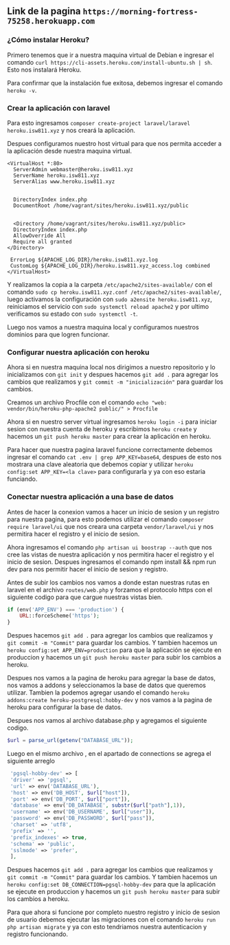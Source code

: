 ## Link de la pagina `https://morning-fortress-75258.herokuapp.com`

### ¿Cómo instalar Heroku?

Primero tenemos que ir a nuestra maquina virtual de Debian e ingresar el comando `curl https://cli-assets.heroku.com/install-ubuntu.sh | sh`.
Esto nos instalará Heroku.

Para confirmar que la instalación fue exitosa, debemos ingresar el comando `heroku -v`.

### Crear la aplicación con laravel

Para esto ingresamos `composer create-project laravel/laravel heroku.isw811.xyz` y nos creará la aplicación.

Despues configuramos nuestro host virtual para que nos permita acceder a la aplicación desde nuestra maquina virtual.
```config/hosts
<VirtualHost *:80>
  ServerAdmin webmaster@heroku.isw811.xyz
  ServerName heroku.isw811.xyz
  ServerAlias www.heroku.isw811.xyz
  

  DirectoryIndex index.php
  DocumentRoot /home/vagrant/sites/heroku.isw811.xyz/public


  <Directory /home/vagrant/sites/heroku.isw811.xyz/public>
  DirectoryIndex index.php
  AllowOverride All
  Require all granted
</Directory>

 ErrorLog ${APACHE_LOG_DIR}/heroku.isw811.xyz.log
 CustomLog ${APACHE_LOG_DIR}/heroku.isw811.xyz_access.log combined
</VirtualHost>
```
Y realizamos la copia a la carpeta `/etc/apache2/sites-available/` con el comando `sudo cp heroku.isw811.xyz.conf /etc/apache2/sites-available/`, luego activamos la configuración con `sudo a2ensite heroku.isw811.xyz`, reiniciamos el servicio con `sudo systemctl reload apache2` y por ultimo verificamos su estado con `sudo systemctl -t`.

Luego nos vamos a nuestra maquina local y configuramos nuestros dominios para que logren funcionar.

### Configurar nuestra aplicación con heroku

Ahora si en nuestra maquina local nos dirigimos a nuestro repositorio y lo inicializamos con `git init` y despues hacemos `git add .` para agregar los cambios que realizamos y `git commit -m "inicialización"` para guardar los cambios.

Creamos un archivo Procfile con el comando `echo "web: vendor/bin/heroku-php-apache2 public/" > Procfile`

Ahora si en nuestro server virtual ingresamos `heroku login -i` para iniciar sesion con nuestra cuenta de heroku y escribimos `heroku create` y hacemos un `git push heroku master` para crear la aplicación en heroku.

Para hacer que nuestra pagina laravel funcione correctamente debemos ingresar el comando `cat .env | grep APP_KEY=base64`, despues de esto nos mostrara una clave aleatoria que debemos copiar y utilizar `heroku config:set APP_KEY=<la clave>` para configurarla y ya con eso estaria funciando.

### Conectar nuestra aplicación a una base de datos

Antes de hacer la conexion vamos a hacer un inicio de sesion y un registro para nuestra pagina, para esto podemos utilizar el comando `composer require laravel/ui` que nos creara una carpeta `vendor/laravel/ui` y nos permitira hacer el registro y el inicio de sesion.

Ahora ingresamos el comando `php artisan ui boostrap --auth` que nos cree las vistas de nuestra aplicación y nos permitira hacer el registro y el inicio de sesion. Despues ingresamos el comando npm install && npm run dev para nos permitir hacer el inicio de sesion y registro.

Antes de subir los cambios nos vamos a donde estan nuestras rutas en laravel en el archivo `routes/web.php` y forzamos el protocolo https con el siguiente codigo para que cargue nuestras vistas bien.

```php
if (env('APP_ENV') === 'production') {
    URL::forceScheme('https');
}
```

Despues hacemos `git add .` para agregar los cambios que realizamos y `git commit -m "Commit"` para guardar los cambios. Y tambien hacemos un `heroku config:set APP_ENV=production` para que la aplicación se ejecute en produccion y hacemos un `git push heroku master` para subir los cambios a heroku.

Despues nos vamos a la pagina de heroku para agregar la base de datos, nos vamos a addons y seleccionamos la base de datos que queremos utilizar. Tambien la podemos agregar usando el comando `heroku addons:create heroku-postgresql:hobby-dev` y nos vamos a la pagina de heroku para configurar la base de datos.

Despues nos vamos al archivo database.php y agregamos el siguiente codigo.
```php
$url = parse_url(getenv("DATABASE_URL"));
```	

Luego en el mismo archivo , en el apartado de connections se agrega el siguiente arreglo

```php
 'pgsql-hobby-dev' => [
 'driver' => 'pgsql',
 'url' => env('DATABASE_URL'),
 'host' => env('DB_HOST', $url["host"]),
 'port' => env('DB_PORT', $url["port"]),
 'database' => env('DB_DATABASE', substr($url["path"],1)),
 'username' => env('DB_USERNAME', $url["user"]),
 'password' => env('DB_PASSWORD', $url["pass"]),
 'charset' => 'utf8',
 'prefix' => '',
 'prefix_indexes' => true,
 'schema' => 'public',
 'sslmode' => 'prefer',
 ],
```
Despues hacemos `git add .` para agregar los cambios que realizamos y `git commit -m "Commit"` para guardar los cambios. Y tambien hacemos un `heroku config:set DB_CONNECTION=pgsql-hobby-dev` para que la aplicación se ejecute en produccion y hacemos un `git push heroku master` para subir los cambios a heroku.

Para que ahora si funcione por completo nuestro registro y inicio de sesion de usuario debemos ejecutar las migraciones con el comando `heroku run php artisan migrate` y ya con esto tendriamos nuestra autenticacion y registro funcionando.





